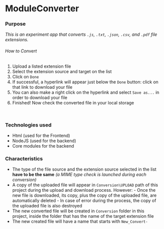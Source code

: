 
# ModuleConverter #

### Purpose ###

_This is an experiment app that converts ```.js```, ```.txt```, ```.json```, ```.csv```, and ```.pdf``` file extensions._

###### How to Convert ######

1. Upload a listed extension file
2. Select the extension source and target on the list
3. Click on ```Done```
4. If successful, a hyperlink will appear just below the ```Done``` button: click on that link to download your file
5. You can also make a right click on the hyperlink and select ```Save as...``` in order to download your file
6. Finished! Now check the converted file in your local storage

<br/>

### Technologies used ###

- Html (used for the Frontend)
- NodeJS (used for the backend)
- Core modules for the backend

### Characteristics ###

- The type of the file source and the extension source selected in the list **have to be the same** _(a MIME type check is launched during each conversion)_ 
- A copy of the uploaded file will appear in ```Conversion\UPLOAD``` path of this project during the upload and download process. However:
        - Once the new file is downloaded, its copy, plus the copy of the uploaded file, are automatically deleted
        - In case of error during the process, the copy of the uploaded file is also destroyed
- The new converted file will be created in ```Conversion``` folder in this project, inside the folder that has the name of the target extension file
- The new created file will have a name that starts with ```New_Convert-```
<br />

